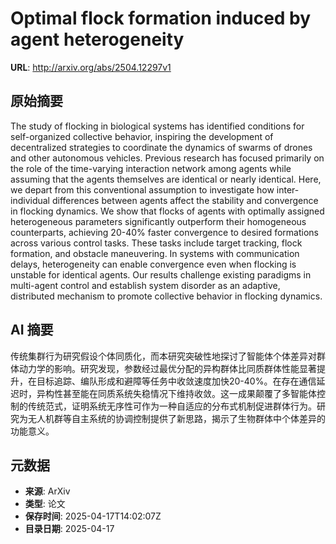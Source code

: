 # Optimal flock formation induced by agent heterogeneity

**URL**: http://arxiv.org/abs/2504.12297v1

## 原始摘要

The study of flocking in biological systems has identified conditions for
self-organized collective behavior, inspiring the development of decentralized
strategies to coordinate the dynamics of swarms of drones and other autonomous
vehicles. Previous research has focused primarily on the role of the
time-varying interaction network among agents while assuming that the agents
themselves are identical or nearly identical. Here, we depart from this
conventional assumption to investigate how inter-individual differences between
agents affect the stability and convergence in flocking dynamics. We show that
flocks of agents with optimally assigned heterogeneous parameters significantly
outperform their homogeneous counterparts, achieving 20-40% faster convergence
to desired formations across various control tasks. These tasks include target
tracking, flock formation, and obstacle maneuvering. In systems with
communication delays, heterogeneity can enable convergence even when flocking
is unstable for identical agents. Our results challenge existing paradigms in
multi-agent control and establish system disorder as an adaptive, distributed
mechanism to promote collective behavior in flocking dynamics.


## AI 摘要

传统集群行为研究假设个体同质化，而本研究突破性地探讨了智能体个体差异对群体动力学的影响。研究发现，参数经过最优分配的异构群体比同质群体性能显著提升，在目标追踪、编队形成和避障等任务中收敛速度加快20-40%。在存在通信延迟时，异构性甚至能在同质系统失稳情况下维持收敛。这一成果颠覆了多智能体控制的传统范式，证明系统无序性可作为一种自适应的分布式机制促进群体行为。研究为无人机群等自主系统的协调控制提供了新思路，揭示了生物群体中个体差异的功能意义。

## 元数据

- **来源**: ArXiv
- **类型**: 论文
- **保存时间**: 2025-04-17T14:02:07Z
- **目录日期**: 2025-04-17
